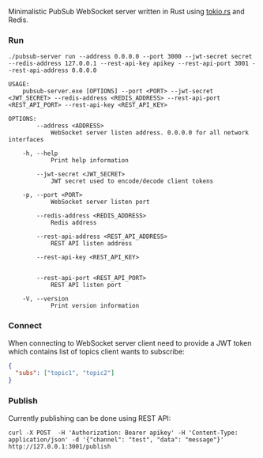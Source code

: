Minimalistic PubSub WebSocket server written in Rust using [tokio.rs](https://tokio.rs/) and Redis.

### Run
```shell
./pubsub-server run --address 0.0.0.0 --port 3000 --jwt-secret secret --redis-address 127.0.0.1 --rest-api-key apikey --rest-api-port 3001 --rest-api-address 0.0.0.0
```

```shell
USAGE:                                                                                                                                                               
    pubsub-server.exe [OPTIONS] --port <PORT> --jwt-secret <JWT_SECRET> --redis-address <REDIS_ADDRESS> --rest-api-port <REST_API_PORT> --rest-api-key <REST_API_KEY>
                                                                                                                                                                     
OPTIONS:                                                                                                                                                             
        --address <ADDRESS>                                                                                                                                          
            WebSocket server listen address. 0.0.0.0 for all network interfaces                                                                                      

    -h, --help
            Print help information

        --jwt-secret <JWT_SECRET>
            JWT secret used to encode/decode client tokens

    -p, --port <PORT>
            WebSocket server listen port

        --redis-address <REDIS_ADDRESS>
            Redis address

        --rest-api-address <REST_API_ADDRESS>
            REST API listen address

        --rest-api-key <REST_API_KEY>


        --rest-api-port <REST_API_PORT>
            REST API listen port

    -V, --version
            Print version information
```

### Connect
When connecting to WebSocket server client need to provide a JWT token which contains list of topics client wants to subscribe:
```json
{
  "subs": ["topic1", "topic2"]
}
```

### Publish
Currently publishing can be done using REST API:
```shell
curl -X POST  -H 'Authorization: Bearer apikey' -H 'Content-Type: application/json' -d '{"channel": "test", "data": "message"}' http://127.0.0.1:3001/publish
```